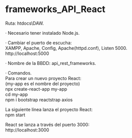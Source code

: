 # frameworks_API_React
  
Ruta: htdocs\DAW.  
  
· Necesario tener instalado Node.js.  
  
· Cambiar el puerto de escucha:  
XAMPP, Apache, Config, Apache(httpd.conf), Listen 5000.  
http://localhost:5000  
  
· Nombre de la BBDD: api_rest_frameworks.  
  
· Comandos.  
Para crear un nuevo proyecto React:  
(my-app es el nombre del proyecto)  
npx create-react-app my-app  
cd my-app  
npm i bootstrap reactstrap axios  
  
La siguiente línea lanza el proyecto React:  
npm start  
  
React se lanza a través del puerto 3000:  
http://localhost:3000  

